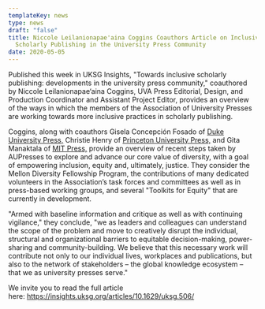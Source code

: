 ```yaml
---
templateKey: news
type: news
draft: "false"
title: Niccole Leilanionapae'aina Coggins Coauthors Article on Inclusive
  Scholarly Publishing in the University Press Community
date: 2020-05-05
---
```

Published this week in UKSG Insights, "Towards inclusive scholarly publishing: developments in the university press community," coauthored by Niccole Leilanionapae‘aina Coggins, UVA Press Editorial, Design, and Production Coordinator and Assistant Project Editor, provides an overview of the ways in which the members of the Association of University Presses are working towards more inclusive practices in scholarly publishing. 

Coggins, along with coauthors Gisela Concepción Fosado of [Duke University Press,](https://www.dukeupress.edu/) Christie Henry of [Princeton University Press,](https://press.princeton.edu/) and Gita Manaktala of [MIT Press,](https://mitpress.mit.edu/) provide an overview of recent steps taken by AUPresses to explore and advance our core value of diversity, with a goal of empowering inclusion, equity and, ultimately, justice. They consider the Mellon Diversity Fellowship Program, the contributions of many dedicated volunteers in the Association’s task forces and committees as well as in press-based working groups, and several "Toolkits for Equity" that are currently in development.

"Armed with baseline information and critique as well as with continuing vigilance," they conclude, "we as leaders and colleagues can understand the scope of the problem and move to creatively disrupt the individual, structural and organizational barriers to equitable decision-making, power-sharing and community-building. We believe that this necessary work will contribute not only to our individual lives, workplaces and publications, but also to the network of stakeholders – the global knowledge ecosystem – that we as university presses serve."

We invite you to read the full article here: <https://insights.uksg.org/articles/10.1629/uksg.506/>